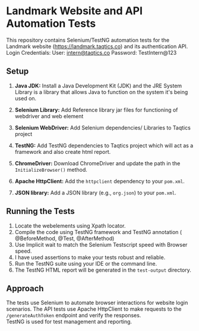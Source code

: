 # Landmark Website and API Automation Tests

This repository contains Selenium/TestNG automation tests for the Landmark website (https://landmark.taqtics.co) and its authentication API.
Login Credentials:
User: intern@taqtics.co
Password: TestIntern@123

## Setup

1. **Java JDK:** Install a Java Development Kit (JDK) and the JRE System Library is a library that allows Java to function on the system it's being used on.
2. **Selenium Library:** Add Reference library jar files for functioning of webdriver and web element
3. **Selenium WebDriver:** Add Selenium dependencies/ Libraries to Taqtics project
4. **TestNG:** Add TestNG dependencies to Taqtics project which will act as a framework and also create html report.
5. **ChromeDriver:** Download ChromeDriver and update the path in the `InitializeBrowser()` method.

6. **Apache HttpClient:** Add the `httpclient` dependency to your `pom.xml`.
7. **JSON library:** Add a JSON library (e.g., `org.json`) to your `pom.xml`.

## Running the Tests

1. Locate the webelements using Xpath locator. 
2. Compile the code using TestNG framework and TestNG annotation ( @BeforeMethod, @Test, @AfterMethod)
3. Use Implicit wait to match the Selenium Testscript speed with Browser speed.
4. I have used assertions to make your tests robust and reliable.
5. Run the TestNG suite using your IDE or the command line.
6. The TestNG HTML report will be generated in the `test-output` directory.

## Approach   

The tests use Selenium to automate browser interactions for website login scenarios. The API tests use Apache HttpClient to make requests to the `/generateAuthToken` endpoint and verify the responses.  
TestNG is used for test management and reporting.
